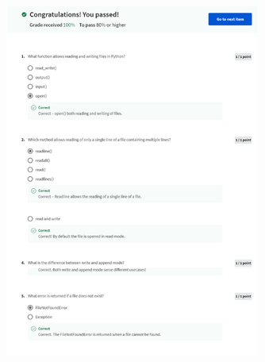 ![](https://github.com/CrypticFate5/Meta-Back-End-Developer-Professional-Certificate/blob/main/C2-%20Programming%20in%20Python/W-2/Practice%20Quiz-%20Read%20in%20data%2C%20store%2C%20manipulate%20and%20output%20new%20data%20to%20a%20file/ss4.png)
